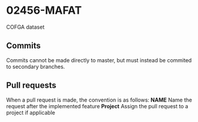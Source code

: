 # 02456-MAFAT
COFGA dataset


## Commits
Commits cannot be made directly to master, but must instead be commited to secondary branches.

## Pull requests
When a pull request is made, the convention is as follows:
**NAME** Name the request after the implemented feature
**Project** Assign the pull request to a project if applicable
